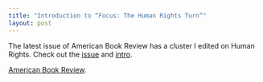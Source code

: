 ```yaml
---
title: "Introduction to “Focus: The Human Rights Turn”"
layout: post
---
```

The latest issue of American Book Review has a cluster I edited on Human Rights. Check out the [issue](http://americanbookreview.org/currentissue.asp) and [intro](http://muse.jhu.edu/login?auth=0&type=summary&url=/journals/american_book_review/v036/36.4.mcclennen.html).

[American Book Review](http://muse.jhu.edu/login?auth=0&type=summary&url=/journals/american_book_review/v036/36.4.mcclennen.html).
